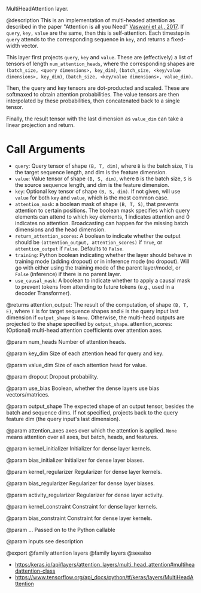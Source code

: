 MultiHeadAttention layer.

@description
This is an implementation of multi-headed attention as described in the
paper "Attention is all you Need"
[Vaswani et al., 2017](https://arxiv.org/abs/1706.03762).
If `query`, `key,` `value` are the same, then
this is self-attention. Each timestep in `query` attends to the
corresponding sequence in `key`, and returns a fixed-width vector.

This layer first projects `query`, `key` and `value`. These are
(effectively) a list of tensors of length `num_attention_heads`, where the
corresponding shapes are `(batch_size, <query dimensions>, key_dim)`,
`(batch_size, <key/value dimensions>, key_dim)`,
`(batch_size, <key/value dimensions>, value_dim)`.

Then, the query and key tensors are dot-producted and scaled. These are
softmaxed to obtain attention probabilities. The value tensors are then
interpolated by these probabilities, then concatenated back to a single
tensor.

Finally, the result tensor with the last dimension as `value_dim` can take
a linear projection and return.

# Call Arguments
- `query`: Query tensor of shape `(B, T, dim)`, where `B` is the batch size,
    `T` is the target sequence length, and dim is the feature dimension.
- `value`: Value tensor of shape `(B, S, dim)`, where `B` is the batch size,
    `S` is the source sequence length, and dim is the feature dimension.
- `key`: Optional key tensor of shape `(B, S, dim)`. If not given, will
    use `value` for both `key` and `value`, which is the most common
    case.
- `attention_mask`: a boolean mask of shape `(B, T, S)`, that prevents
    attention to certain positions. The boolean mask specifies which
    query elements can attend to which key elements, 1 indicates
    attention and 0 indicates no attention. Broadcasting can happen for
    the missing batch dimensions and the head dimension.
- `return_attention_scores`: A boolean to indicate whether the output should
    be `(attention_output, attention_scores)` if `True`, or
    `attention_output` if `False`. Defaults to `False`.
- `training`: Python boolean indicating whether the layer should behave in
    training mode (adding dropout) or in inference mode (no dropout).
    Will go with either using the training mode of the parent
    layer/model, or `False` (inference) if there is no parent layer.
- `use_causal_mask`: A boolean to indicate whether to apply a causal mask to
    prevent tokens from attending to future tokens (e.g., used in a
    decoder Transformer).

@returns
attention_output: The result of the computation, of shape `(B, T, E)`,
    where `T` is for target sequence shapes and `E` is the query input
    last dimension if `output_shape` is `None`. Otherwise, the
    multi-head outputs are projected to the shape specified by
    `output_shape`.
attention_scores: (Optional) multi-head attention coefficients over
    attention axes.

@param num_heads
Number of attention heads.

@param key_dim
Size of each attention head for query and key.

@param value_dim
Size of each attention head for value.

@param dropout
Dropout probability.

@param use_bias
Boolean, whether the dense layers use bias vectors/matrices.

@param output_shape
The expected shape of an output tensor, besides the batch
and sequence dims. If not specified, projects back to the query
feature dim (the query input's last dimension).

@param attention_axes
axes over which the attention is applied. `None` means
attention over all axes, but batch, heads, and features.

@param kernel_initializer
Initializer for dense layer kernels.

@param bias_initializer
Initializer for dense layer biases.

@param kernel_regularizer
Regularizer for dense layer kernels.

@param bias_regularizer
Regularizer for dense layer biases.

@param activity_regularizer
Regularizer for dense layer activity.

@param kernel_constraint
Constraint for dense layer kernels.

@param bias_constraint
Constraint for dense layer kernels.

@param ...
Passed on to the Python callable

@param inputs
see description

@export
@family attention layers
@family layers
@seealso
+ <https:/keras.io/api/layers/attention_layers/multi_head_attention#multiheadattention-class>
+ <https://www.tensorflow.org/api_docs/python/tf/keras/layers/MultiHeadAttention>
